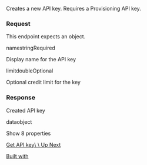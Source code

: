 Creates a new API key. Requires a Provisioning API key.

### Request

This endpoint expects an object.

namestringRequired

Display name for the API key

limitdoubleOptional

Optional credit limit for the key

### Response

Created API key

dataobject

Show 8 properties

[Get API key\\
\\
Up Next](https://openrouter.ai/docs/api-reference/api-keys/get-api-key)

[Built with](https://buildwithfern.com/?utm_campaign=buildWith&utm_medium=docs&utm_source=openrouter.ai)